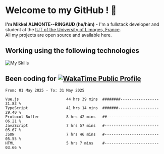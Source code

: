 # Welcome to my GitHub ! 🌃

**I'm Mikkel ALMONTE--RINGAUD (he/him)** - I'm a fullstack developer and student at the [IUT of the University of Limoges, France](https://iut.unilim.fr). \
All my projects are open source and available here.

## Working using the following technologies

![My Skills](https://skillicons.dev/icons?i=solidjs,pnpm,nodejs,ts,js,vercel,netlify,html,css,rust,astro,git,vue,md,electron,figma,github,bash,bun,cloudflare,py,tailwind,nginx,npm,tauri,vite,zig,yarn,windicss,dart,flutter,kotlin&theme=dark)

## Been coding for [![WakaTime Public Profile](https://wakatime.com/badge/user/0839e595-e07a-435c-8d59-ed95f2a3d6dd.svg?style=flat-square)](https://wakatime.com/@0839e595-e07a-435c-8d59-ed95f2a3d6dd)

<!--START_SECTION:waka-->

```plain
From: 01 May 2025 - To: 31 May 2025

Vue.js                     44 hrs 39 mins  ########-----------------   31.83 %
TypeScript                 41 hrs 14 mins  #######------------------   29.40 %
Protocol Buffer            8 hrs 42 mins   ##-----------------------   06.21 %
JavaScript                 7 hrs 57 mins   #------------------------   05.67 %
JSON                       7 hrs 46 mins   #------------------------   05.55 %
HTML                       5 hrs 7 mins    #------------------------   03.66 %
```

<!--END_SECTION:waka-->
